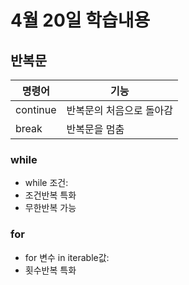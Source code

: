# 4월 20일 학습내용
## 반복문
명령어 | 기능
----|------
continue | 반복문의 처음으로 돌아감
break | 반복문을 멈춤
### while
- while 조건:
- 조건반복 특화
- 무한반복 가능
### for
- for 변수 in iterable값:
- 횟수반복 특화
